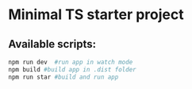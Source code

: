 # Minimal TS starter project

## Available scripts: 

```bash
npm run dev  #run app in watch mode
npm build #build app in .dist folder
npm run star #build and run app
```

